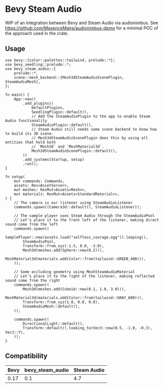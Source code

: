 # Bevy Steam Audio

WIP of an integration between Bevy and Steam Audio via audionimbus. See <https://github.com/MaxenceMaire/audionimbus-demo> for a minimal POC of the approach used in the crate.

## Usage

```rust,ignore
use bevy::{color::palettes::tailwind, prelude::*};
use bevy_seedling::prelude::*;
use bevy_steam_audio::{
    prelude::*,
    scene::mesh_backend::{Mesh3dSteamAudioScenePlugin, SteamAudioMesh},
};

fn main() {
    App::new()
        .add_plugins((
            DefaultPlugins,
            SeedlingPlugin::default(),
            // Add the SteamAudioPlugin to the app to enable Steam Audio functionality
            SteamAudioPlugin::default(),
            // Steam Audio still needs some scene backend to know how to build its 3D scene.
            // Mesh3dSteamAudioScenePlugin does this by using all entities that hold both
            // `Mesh3d` and `MeshMaterial3d`.
            Mesh3dSteamAudioScenePlugin::default(),
        ))
        .add_systems(Startup, setup)
        .run();
}

fn setup(
    mut commands: Commands,
    assets: Res<AssetServer>,
    mut meshes: ResMut<Assets<Mesh>>,
    mut materials: ResMut<Assets<StandardMaterial>>,
) {
    // The camera is our listener using SteamAudioListener
    commands.spawn((Camera3d::default(), SteamAudioListener));

    // The sample player uses Steam Audio through the SteamAudioPool
    // Let's place it to the front left of the listener, making direct sound come from the left
    commands.spawn((
        SamplePlayer::new(assets.load("selfless_courage.ogg")).looping(),
        SteamAudioPool,
        Transform::from_xyz(-1.5, 0.0, -3.0),
        Mesh3d(meshes.add(Sphere::new(0.2))),
        MeshMaterial3d(materials.add(Color::from(tailwind::GREEN_400))),
    ));

    // Some occluding geometry using MeshSteamAudioMaterial
    // Let's place it to the right of the listener, making reflected sound come from the right
    commands.spawn((
        Mesh3d(meshes.add(Cuboid::new(0.1, 1.0, 3.0))),
        MeshMaterial3d(materials.add(Color::from(tailwind::GRAY_600))),
        Transform::from_xyz(1.0, 0.0, 0.0),
        SteamAudioMesh::default(),
    ));

    commands.spawn((
        DirectionalLight::default(),
        Transform::default().looking_to(Vec3::new(0.5, -1.0, -0.3), Vec3::Y),
    ));
}
```

## Compatibility

| Bevy | bevy_steam_audio | Steam Audio |
|------|------------------|-------------|
| 0.17 | 0.1              | 4.7         |
